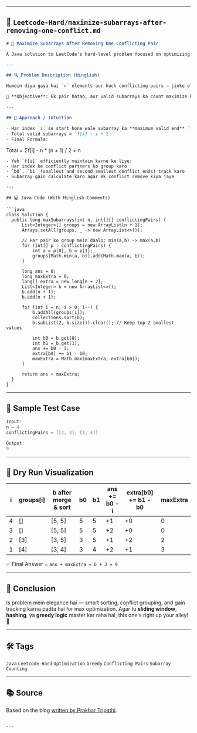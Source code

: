 
---

## 📂 `Leetcode-Hard/maximize-subarrays-after-removing-one-conflict.md`

```markdown
# 🚀 Maximize Subarrays After Removing One Conflicting Pair

A Java solution to LeetCode's hard-level problem focused on optimizing valid subarray counts after removing one conflicting pair.

---

## 🔍 Problem Description (Hinglish)

Humein diya gaya hai `n` elements aur kuch conflicting pairs — jinke elements ek valid subarray mein ek saath nahi aa sakte. Humein **maximum number of valid subarrays** calculate karne hain **after removing one conflicting pair**.

📌 **Objective**: Ek pair hatao, aur valid subarrays ka count maximize karo.

---

## 🧠 Approach / Intuition

- Har index `i` se start hone wale subarray ka **maximum valid end** `f[i]` nikalna hai.
- Total valid subarrays = `f[i] - i + 1`
- Final Formula:
  ```
  Total = Σf[i] - n * (n + 1) / 2 + n
  ```
- Yeh `f[i]` efficiently maintain karne ke liye:
  - Har index ke conflict partners ko group karo
  - `b0`, `b1` (smallest and second smallest conflict ends) track karo
  - Subarray gain calculate karo agar ek conflict remove kiya jaye

---

## 💻 Java Code (With Hinglish Comments)

```java
class Solution {
    public long maxSubarrays(int n, int[][] conflictingPairs) {
        List<Integer>[] groups = new ArrayList[n + 1];
        Arrays.setAll(groups, _ -> new ArrayList<>());
        
        // Har pair ko group mein daalo: min(a,b) -> max(a,b)
        for (int[] p : conflictingPairs) {
            int a = p[0], b = p[1];
            groups[Math.min(a, b)].add(Math.max(a, b));
        }

        long ans = 0;
        long maxExtra = 0;
        long[] extra = new long[n + 2];
        List<Integer> b = new ArrayList<>();
        b.add(n + 1);
        b.add(n + 1);

        for (int i = n; i > 0; i--) {
            b.addAll(groups[i]);
            Collections.sort(b);
            b.subList(2, b.size()).clear(); // Keep top 2 smallest values

            int b0 = b.get(0);
            int b1 = b.get(1);
            ans += b0 - i;
            extra[b0] += b1 - b0;
            maxExtra = Math.max(maxExtra, extra[b0]);
        }

        return ans + maxExtra;
    }
}
```

---

## 🧪 Sample Test Case

```java
Input:
n = 4
conflictingPairs = [[2, 3], [1, 4]]

Output:
9
```

---

## 🧬 Dry Run Visualization

| i | groups[i] | b after merge & sort | b0 | b1 | ans += b0 - i | extra[b0] += b1 - b0 | maxExtra |
|---|-----------|----------------------|----|----|----------------|-----------------------|-----------|
| 4 | []        | [5, 5]               | 5  | 5  | +1             | +0                   | 0         |
| 3 | []        | [5, 5]               | 5  | 5  | +2             | +0                   | 0         |
| 2 | [3]       | [3, 5]               | 3  | 5  | +1             | +2                   | 2         |
| 1 | [4]       | [3, 4]               | 3  | 4  | +2             | +1                   | 3         |

✅ Final Answer = `ans + maxExtra = 6 + 3 = 9`

---

## 📘 Conclusion

Is problem mein elegance hai — smart sorting, conflict grouping, and gain tracking karna padta hai for max optimization. Agar tu **sliding window**, **hashing**, ya **greedy logic** master kar raha hai, this one's right up your alley! 🎯

---

## 🛠 Tags
`Java` `Leetcode-Hard` `Optimization` `Greedy` `Conflicting Pairs` `Subarray Counting`

---

## 📚 Source
Based on the blog [written by Prakhar Tripathi](https://medium.com/@gurawliprakhar/sure-prakhar-7ca87ffb4410).
```

---

